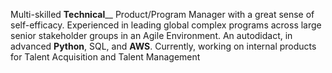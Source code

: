 Multi-skilled **Technical**__ Product/Program Manager with a great sense of self-efficacy.
Experienced in leading global complex programs across large senior stakeholder groups in an Agile Environment.
An autodidact, in advanced **Python**, SQL, and **AWS**. Currently, working on internal products for Talent Acquisition and Talent Management
